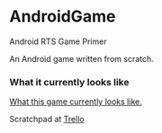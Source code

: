 AndroidGame
===========

Android RTS Game Primer

An Android game written from scratch. 

### What it currently looks like

[What this game currently looks like.](http://ericmok.github.io/android-rts-game) 

Scratchpad at [Trello](https://trello.com/b/r1JkwwR0/android-rts)
